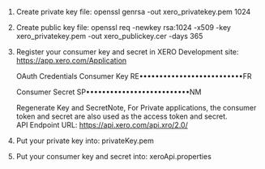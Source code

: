 1. Create private key file:
   openssl genrsa -out xero_privatekey.pem 1024

2. Create public key file:
   openssl req -newkey rsa:1024 -x509 -key xero_privatekey.pem -out xero_publickey.cer -days 365
   
3. Register your consumer key and secret in XERO Development site:
      https://app.xero.com/Application

      OAuth Credentials
      Consumer Key
         RE••••••••••••••••••••••••••FR
       
      Consumer Secret
         SP••••••••••••••••••••••••••NM

      Regenerate Key and SecretNote, For Private applications, the consumer 
      token and secret are also used as the access token and secret.  
      API Endpoint URL: https://api.xero.com/api.xro/2.0/

4. Put your private key into: privateKey.pem

5. Put your consumer key and secret into: xeroApi.properties
